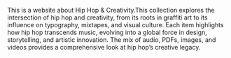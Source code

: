 This is a website about Hip Hop & Creativity.This collection explores the intersection of hip hop and creativity, from its roots in graffiti art to its influence on typography, mixtapes, and visual culture. Each item highlights how hip hop transcends music, evolving into a global force in design, storytelling, and artistic innovation. The mix of audio, PDFs, images, and videos provides a comprehensive look at hip hop’s creative legacy.
